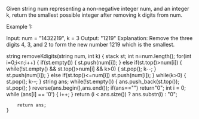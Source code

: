 Given string num representing a non-negative integer num, and an integer k, return the smallest possible integer after removing k digits from num.

Example 1:

Input: num = "1432219", k = 3
Output: "1219"
Explanation: Remove the three digits 4, 3, and 2 to form the new number 1219 which is the smallest.


   string removeKdigits(string num, int k) {
        stack<char> st;
        int n=num.length();
        for(int i=0;i<n;i++)
        {
            if(st.empty())
            {
                st.push(num[i]);
            }
            else if(st.top()>num[i])
            {
                while(!st.empty() &&  st.top()>num[i] && k>0)
                {
                    st.pop();
                    k--;
                }
                st.push(num[i]);
            }
            else if(st.top()<=num[i])
                st.push(num[i]);
        }
        while(k>0)
        {
            st.pop();
            k--;
        }
        string ans;
        while(!st.empty())
        {
            ans.push_back(st.top());
            st.pop();
        }
        reverse(ans.begin(),ans.end());
        if(ans=="") return"0";
       int i = 0;
        while (ans[i] == '0') 
        {
            i++;
        }
    return (i < ans.size()) ? ans.substr(i) : "0";

        return ans;
    }